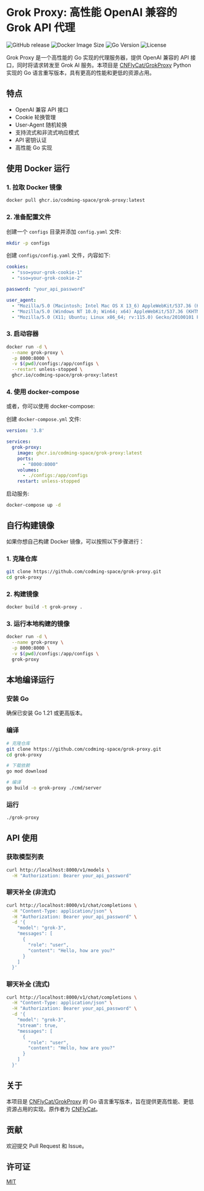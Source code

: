 # Grok Proxy: 高性能 OpenAI 兼容的 Grok API 代理

![GitHub release](https://img.shields.io/github/v/release/codming-space/grok-proxy) ![Docker Image Size](https://ghcr-badge.egpl.dev/codming-space/grok-proxy/size) ![Go Version](https://img.shields.io/github/go-mod/go-version/codming-space/grok-proxy) ![License](https://img.shields.io/github/license/codming-space/grok-proxy)

Grok Proxy 是一个高性能的 Go 实现的代理服务器，提供 OpenAI 兼容的 API 接口，同时将请求转发至 Grok AI 服务。本项目是 [CNFlyCat/GrokProxy](https://github.com/CNFlyCat/GrokProxy.git) Python 实现的 Go 语言重写版本，具有更高的性能和更低的资源占用。

## 特点

- OpenAI 兼容 API 接口
- Cookie 轮换管理
- User-Agent 随机轮换
- 支持流式和非流式响应模式
- API 密钥认证
- 高性能 Go 实现


## 使用 Docker 运行

### 1. 拉取 Docker 镜像

```bash
docker pull ghcr.io/codming-space/grok-proxy:latest
```

### 2. 准备配置文件

创建一个 `configs` 目录并添加 `config.yaml` 文件:
```bash
mkdir -p configs
```

创建 `configs/config.yaml` 文件，内容如下:

```yaml
cookies:
  - "sso=your-grok-cookie-1"
  - "sso=your-grok-cookie-2"

password: "your_api_password"

user_agent:
  - "Mozilla/5.0 (Macintosh; Intel Mac OS X 13_6) AppleWebKit/537.36 (KHTML, like Gecko) Chrome/124.0.6367.202 Safari/537.36"
  - "Mozilla/5.0 (Windows NT 10.0; Win64; x64) AppleWebKit/537.36 (KHTML, like Gecko) Chrome/123.0.0.0 Safari/537.36"
  - "Mozilla/5.0 (X11; Ubuntu; Linux x86_64; rv:115.0) Gecko/20100101 Firefox/115.0"
```

### 3. 启动容器
```bash
docker run -d \
  --name grok-proxy \
  -p 8000:8000 \
  -v $(pwd)/configs:/app/configs \
  --restart unless-stopped \
  ghcr.io/codming-space/grok-proxy:latest
```

### 4. 使用 docker-compose

或者，你可以使用 docker-compose:

创建 `docker-compose.yml` 文件:

```yaml
version: '3.8'

services:
  grok-proxy:
    image: ghcr.io/codming-space/grok-proxy:latest
    ports:
      - "8000:8000"
    volumes:
      - ./configs:/app/configs
    restart: unless-stopped
```

启动服务:
```bash
docker-compose up -d
```



## 自行构建镜像

如果你想自己构建 Docker 镜像，可以按照以下步骤进行：

### 1. 克隆仓库
```bash
git clone https://github.com/codming-space/grok-proxy.git
cd grok-proxy
```

### 2. 构建镜像
```bash
docker build -t grok-proxy .
```

### 3. 运行本地构建的镜像
```bash
docker run -d \
  --name grok-proxy \
  -p 8000:8000 \
  -v $(pwd)/configs:/app/configs \
  grok-proxy
```



## 本地编译运行

### 安装 Go

确保已安装 Go 1.21 或更高版本。

### 编译
```bash
# 克隆仓库
git clone https://github.com/codming-space/grok-proxy.git
cd grok-proxy

# 下载依赖
go mod download

# 编译
go build -o grok-proxy ./cmd/server
```

### 运行
```bash
./grok-proxy
```



## API 使用

### 获取模型列表
```bash
curl http://localhost:8000/v1/models \
  -H "Authorization: Bearer your_api_password"
```

### 聊天补全 (非流式)
```bash
curl http://localhost:8000/v1/chat/completions \
  -H "Content-Type: application/json" \
  -H "Authorization: Bearer your_api_password" \
  -d '{
    "model": "grok-3",
    "messages": [
      {
        "role": "user",
        "content": "Hello, how are you?"
      }
    ]
  }'
```

### 聊天补全 (流式)
```bash
curl http://localhost:8000/v1/chat/completions \
  -H "Content-Type: application/json" \
  -H "Authorization: Bearer your_api_password" \
  -d '{
    "model": "grok-3",
    "stream": true,
    "messages": [
      {
        "role": "user",
        "content": "Hello, how are you?"
      }
    ]
  }'
```



## 关于

本项目是 [CNFlyCat/GrokProxy](https://github.com/CNFlyCat/GrokProxy.git) 的 Go 语言重写版本，旨在提供更高性能、更低资源占用的实现。原作者为 [CNFlyCat](https://github.com/CNFlyCat)。

## 贡献

欢迎提交 Pull Request 和 Issue。

## 许可证

[MIT](./LICENSE)
